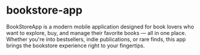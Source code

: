 # bookstore-app
BookStoreApp is a modern mobile application designed for book lovers who want to explore, buy, and manage their favorite books — all in one place. Whether you're into bestsellers, indie publications, or rare finds, this app brings the bookstore experience right to your fingertips.
